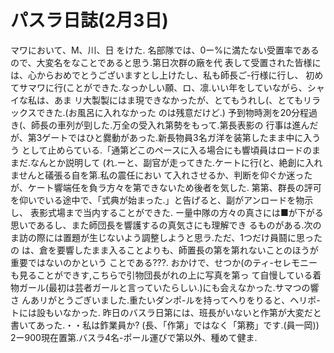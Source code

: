 # パスラ日誌(2月3日)
マワにおいて、M、川、日
をけた.
名部隊では、0ー%に満たない受置率であるので、大変名をなことであると思う.第日次群の廠を代
表して受置された皆様には、心からおめでとうございますとし上けたし、私も師長ご-行様に行し、
初めてサマワに行(ことができた.なっかしい願、ロ、凛.いい年をしていながら、シャイな私は、あま
リ大製製にはま現できなかったが、とてもうれし(、とてもリラックスできた.(お風呂に入れなかった
のは残意だけど.)
予到物時測を20分程過き(、師長の車列が剄した.万全の受入れ第勢をもって.第長表影の
行事は進んだが、第3ゲートではひと爨動があった.新長物員3名ガ洋を装第したまま中に入うう
として止めらている.「通第どこのペースに入る場合にも響頃員はロードのままだ.なんとか説明して
(れ.ーと、副官が走ってきた.ケートに行(と、絶創に入れませんと礒張る自を第.私の震任におい
て入れさせるか、判断を仰ぐか迷ったが、ケート響端任を負ラ方々を第できないため後者を気した.
第第、群長の評可を仰いでいる途中で、「式典が始まった.」と告げると、副がアンロードを物示し、
表影式場まで当内することができた.
ー量中隊の方々の真さには■が下がる思いであるし、また師団長を響護するの真気さにも理解でき
るものがある.次のま訪の際には置題が生じないよう調整しようと思ラ.ただ、1つだけ員鬪に思ったの
は、倉を要響したまま入ることよりも、師置長の第を第れないことのほうが重要ではないのかという
ことである???.
おかけで、せつか(のティ-セレモニーも見ることができす,こちらで引物団長がれの上に写真を第っ
て自慢している着物ガール(最初は芸者ガールと言っていたらしい.)にも会えなかった.サマつの響さ
んあリがとうごぎいました.重たいダンポ-ルを持ってへりをりると、ヘリポ-トには設もいなかった.
昨日のバスラ日第には、班長がいないと作第が大変だと書いてあった.・・私は鈼業員か?
(長、「作第」ではなく「第務」です.(員一岡))
2ー900現在置第.バスラ4名-ポール運びで第以外、種めて健ま.
